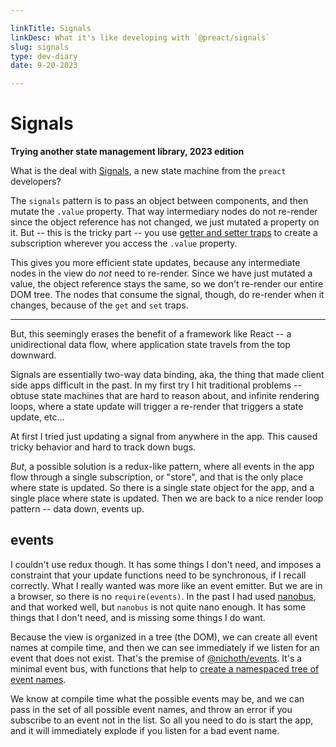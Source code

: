 ```yaml
---

linkTitle: Signals
linkDesc: What it's like developing with `@preact/signals`
slug: signals
type: dev-diary
date: 9-20-2023

---
```


# Signals

__Trying another state management library, 2023 edition__

What is the deal with [Signals](https://preactjs.com/blog/introducing-signals/), a new state machine from the `preact` developers?

The `signals` pattern is to pass an object between components, and then mutate the `.value` property. That way intermediary nodes do not re-render since the object reference has not changed, we just mutated a property on it. But -- this is the tricky part -- you use [getter and setter traps](https://developer.mozilla.org/en-US/docs/Web/JavaScript/Reference/Global_Objects/Proxy#terminology) to create a subscription wherever you access the `.value` property.

This gives you more efficient state updates, because any intermediate nodes in the view do *not* need to re-render. Since we have just mutated a value, the object reference stays the same, so we don't re-render our entire DOM tree. The nodes that consume the signal, though, do re-render when it changes, because of the `get` and `set` traps.

-------

But, this seemingly erases the benefit of a framework like React -- a unidirectional data flow, where application state travels from the top downward.

Signals are essentially two-way data binding, aka, the thing that made client side apps difficult in the past. In my first try I hit traditional problems -- obtuse state machines that are hard to reason about, and infinite rendering loops, where a state update will trigger a re-render that triggers a state update, etc...

At first I tried just updating a signal from anywhere in the app. This caused tricky behavior and hard to track down bugs.

*But*, a possible solution is a redux-like pattern, where all events in the app flow through a single subscription, or "store", and that is the only place where state is updated. So there is a single state object for the app, and a single place where state is updated. Then we are back to a nice render loop pattern -- data down, events up.

## events
I couldn't use redux though. It has some things I don't need, and imposes a constraint that your update functions need to be synchronous, if I recall correctly. What I really wanted was more like an event emitter. But we are in a browser, so there is no `require(events)`. In the past I had used [nanobus](https://github.com/choojs/nanobus), and that worked well, but `nanobus` is not quite nano enough. It has some things that I don't need, and is missing some things I do want.

Because the view is organized in a tree (the DOM), we can create all event names at compile time, and then we can see immediately if we listen for an event that does not exist. That's the premise of [@nichoth/events](https://github.com/nichoth/events). It's a minimal event bus, with functions that help to [create a namespaced tree of event names](https://github.com/nichoth/events#create-namespaced-events).

We know at compile time what the possible events may be, and we can pass in the set of all possible event names, and throw an error if you subscribe to an event not in the list. So all you need to do is start the app, and it will immediately explode if you listen for a bad event name.
